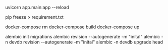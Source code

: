 uvicorn app.main:app --reload


pip freeze > requirement.txt


docker-compose rm 
docker-compose build
docker-compose up 


alembic init migrations
alembic revision --autogenerate -m "inital"
alembic -n devdb revision --autogenerate -m "inital"
alembic -n devdb upgrade head
